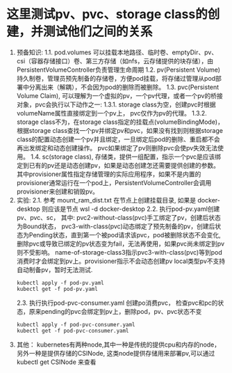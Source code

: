 # 这里测试pv、pvc、storage class的创建，并测试他们之间的关系

1. 预备知识: 
    1.1. pod.volumes 可以挂载本地路径、临时卷、emptyDir、pv、csi（容器存储接口）卷、第三方存储（如nfs，云存储提供的块存储），由PersistentVolumeController负责管理生命周期
    1.2. pv(Persistent Volume) 持久制卷，管理员预先制备的存储卷，方便pod挂载，将存储过管理从pod部署中分离出来（解耦），不会因为pod的删除而被删除。
    1.3. pvc(Persistent Volume Claim), 可以理解为一个虚拟的pv，一个pv代理，或者一个pv的桥接对象，pvc会执行以下动作之一:
        1.3.1. storage class为空，创建pvc时根据volumeName属性直接绑定到一个pv上， pvc仅作为pv的代理。
        1.3.2. storage class不为，在storage class指定的挂载点(volumeBindingMode)，根据storage class查找一个pv并绑定pv和pvc，如果没有找到则根据storage class的配置动态创建一个pv并且绑定，一旦绑定后pod的删除、重启都不会再出发绑定和动态创建操作。
        pvc如果绑定了pv则删除pvc会使pv失效无法使用。
    1.4. sc(storage class), 存储类，提供一组配置，指示一个pvc是应该绑定到已有的pv还是动态创建pv，如果是动态创建怎还需要提供创建的参数。其中provisioner属性指定存储管理的实际应用程序，如果不是内置的provisioner通常运行在一个pod上，PersistentVolumeController会调用provisioner来创建和销毁pv。
2. 实验:
    2.1. 参考 mount_ram_dist.txt 在节点上创建挂载目录, 如果是 docker-desktop 则应该是节点 wsl -d docker-desktop
    2.2. 执行pod-pv.yaml创建 pv、pvc、sc， 其中:
    pvc2-without-class(pvc)手工绑定了pv，创建后状态为Bound状态，
    pvc3-with-class(pvc)动态绑定了预先制备的pv，创建后状态为Pending状态，直到第一个被pod请求该pvc，pod被删除状态不会变化, 删除pvc或导致已绑定的pv状态变为fail，无法再使用，如果pvc尚未绑定到pv则不受影响。
    name-of-storage-class3指示pvc3-with-class(pvc)等到pod消费时才会绑定到pv上。provisioner指示不会动态创建pv
    local类型pv不支持自动制备pv，暂时无法测试.
    ```shell
    kubectl apply -f pod-pv.yaml
    kubectl get -f pod-pv.yaml
    ```
    2.3. 执行执行pod-pvc-consumer.yaml 创建po消费pvc， 检查pvc和pc的状态，原来pending的pvc会绑定到pv上，删除pod，pv、pvc状态不变
    ```shell
    kubectl apply -f pod-pvc-consumer.yaml
    kubectl get -f pod-pvc-consumer.yaml
    ```
3. 其他： kubernetes有两种node,其中一种是传统的提供cpu和内存的node，另外一种是提供存储的CSINode, 这类node提供存储用来部署pv,可以通过 kubectl get CSINode 来查看